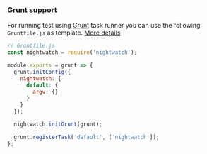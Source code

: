 ### Grunt support

For running test using [Grunt](http://gruntjs.com/) task runner you can use the following `Gruntfile.js` as template. [More details](http://nightwatchjs.org/guide#using-grunt)

```javascript
// Gruntfile.js
const nightwatch = require('nightwatch');

module.exports = grunt => {
  grunt.initConfig({
    nightwatch: {
      default: {
        argv: {}
      }
    }
  });

  nightwatch.initGrunt(grunt);

  grunt.registerTask('default', ['nightwatch']);
};
```
